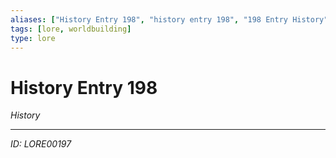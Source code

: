 ```yaml
---
aliases: ["History Entry 198", "history entry 198", "198 Entry History"]
tags: [lore, worldbuilding]
type: lore
---
```


# History Entry 198

*History*

---
*ID: LORE00197*